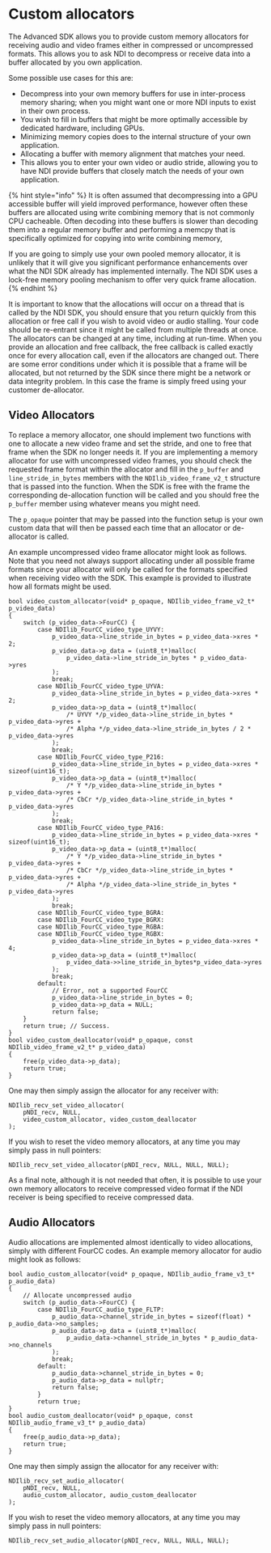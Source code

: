 # Custom allocators

The Advanced SDK allows you to provide custom memory allocators for receiving audio and video frames either in compressed or uncompressed formats. This allows you to ask NDI to decompress or receive data into a buffer allocated by you own application.

Some possible use cases for this are:

* Decompress into your own memory buffers for use in inter-process memory sharing; when you might want one or more NDI inputs to exist in their own process.
* You wish to fill in buffers that might be more optimally accessible by dedicated hardware, including GPUs.
* Minimizing memory copies does to the internal structure of your own application.
* Allocating a buffer with memory alignment that matches your need.
* This allows you to enter your own video or audio stride, allowing you to have NDI provide buffers that closely match the needs of your own application.

{% hint style="info" %}
It is often assumed that decompressing into a GPU accessible buffer will yield improved performance, however often these buffers are allocated using write combining memory that is not commonly CPU cacheable. Often decoding into these buffers is slower than decoding them into a regular memory buffer and performing a memcpy that is specifically optimized for copying into write combining memory,

If you are going to simply use your own pooled memory allocator, it is unlikely that it will give you significant performance enhancements over what the NDI SDK already has implemented internally. The NDI SDK uses a lock-free memory pooling mechanism to offer very quick frame allocation.
{% endhint %}

It is important to know that the allocations will occur on a thread that is called by the NDI SDK, you should ensure that you return quickly from this allocation or free call if you wish to avoid video or audio stalling. Your code should be re-entrant since it might be called from multiple threads at once. The allocators can be changed at any time, including at run-time. When you provide an allocation and free callback, the free callback is called exactly once for every allocation call, even if the allocators are changed out. There are some error conditions under which it is possible that a frame will be allocated, but not returned by the SDK since there might be a network or data integrity problem. In this case the frame is simply freed using your customer de-allocator.

## **Video Allocators**

To replace a memory allocator, one should implement two functions with one to allocate a new video frame and set the stride, and one to free that frame when the SDK no longer needs it. If you are implementing a memory allocator for use with uncompressed video frames, you should check the requested frame format within the allocator and fill in the `p_buffer` and `line_stride_in_bytes` members with the `NDIlib_video_frame_v2_t` structure that is passed into the function. When the SDK is free with the frame the corresponding de-allocation function will be called and you should free the `p_buffer` member using whatever means you might need.

The `p_opaque` pointer that may be passed into the function setup is your own custom data that will then be passed each time that an allocator or de-allocator is called.

An example uncompressed video frame allocator might look as follows. Note that you need not always support allocating under all possible frame formats since your allocator will only be called for the formats specified when receiving video with the SDK. This example is provided to illustrate how all formats might be used.

```
bool video_custom_allocator(void* p_opaque, NDIlib_video_frame_v2_t* p_video_data)
{
    switch (p_video_data->FourCC) {
        case NDIlib_FourCC_video_type_UYVY:
            p_video_data->line_stride_in_bytes = p_video_data->xres * 2;
            p_video_data->p_data = (uint8_t*)malloc(
                p_video_data->line_stride_in_bytes * p_video_data->yres
            );
            break;
        case NDIlib_FourCC_video_type_UYVA:
            p_video_data->line_stride_in_bytes = p_video_data->xres * 2;
            p_video_data->p_data = (uint8_t*)malloc(
                /* UYVY */p_video_data->line_stride_in_bytes * p_video_data->yres +
                /* Alpha */p_video_data->line_stride_in_bytes / 2 * p_video_data->yres
            );
            break;
        case NDIlib_FourCC_video_type_P216:
            p_video_data->line_stride_in_bytes = p_video_data->xres * sizeof(uint16_t);
            p_video_data->p_data = (uint8_t*)malloc(
                /* Y */p_video_data->line_stride_in_bytes * p_video_data->yres +
                /* CbCr */p_video_data->line_stride_in_bytes * p_video_data->yres
            );
            break;
        case NDIlib_FourCC_video_type_PA16:
            p_video_data->line_stride_in_bytes = p_video_data->xres * sizeof(uint16_t);
            p_video_data->p_data = (uint8_t*)malloc(
                /* Y */p_video_data->line_stride_in_bytes * p_video_data->yres +
                /* CbCr */p_video_data->line_stride_in_bytes * p_video_data->yres +
                /* Alpha */p_video_data->line_stride_in_bytes * p_video_data->yres
            );
            break;
        case NDIlib_FourCC_video_type_BGRA:
        case NDIlib_FourCC_video_type_BGRX:
        case NDIlib_FourCC_video_type_RGBA:
        case NDIlib_FourCC_video_type_RGBX:
            p_video_data->line_stride_in_bytes = p_video_data->xres * 4;
            p_video_data->p_data = (uint8_t*)malloc(
                p_video_data->>line_stride_in_bytes*p_video_data->yres
            );
            break;
        default:
            // Error, not a supported FourCC
            p_video_data->line_stride_in_bytes = 0;
            p_video_data->p_data = NULL;
            return false;
    }
    return true; // Success.
}
bool video_custom_deallocator(void* p_opaque, const NDIlib_video_frame_v2_t* p_video_data)
{
    free(p_video_data->p_data);
    return true;
}
```

One may then simply assign the allocator for any receiver with:

```
NDIlib_recv_set_video_allocator(
    pNDI_recv, NULL,
    video_custom_allocator, video_custom_deallocator
);
```

If you wish to reset the video memory allocators, at any time you may simply pass in null pointers:

```
NDIlib_recv_set_video_allocator(pNDI_recv, NULL, NULL, NULL);
```

As a final note, although it is not needed that often, it is possible to use your own memory allocators to receive compressed video format if the NDI receiver is being specified to receive compressed data.

## **Audio Allocators**

Audio allocations are implemented almost identically to video allocations, simply with different FourCC codes. An example memory allocator for audio might look as follows:

```
bool audio_custom_allocator(void* p_opaque, NDIlib_audio_frame_v3_t* p_audio_data)
{
    // Allocate uncompressed audio
    switch (p_audio_data->FourCC) {
        case NDIlib_FourCC_audio_type_FLTP:
            p_audio_data->channel_stride_in_bytes = sizeof(float) * p_audio_data->no_samples;
            p_audio_data->p_data = (uint8_t*)malloc(
                p_audio_data->channel_stride_in_bytes * p_audio_data->no_channels
            );
            break;
        default:
            p_audio_data->channel_stride_in_bytes = 0;
            p_audio_data->p_data = nullptr;
            return false;
        }
        return true;
}
bool audio_custom_deallocator(void* p_opaque, const NDIlib_audio_frame_v3_t* p_audio_data)
{
    free(p_audio_data->p_data);
    return true;
}
```

One may then simply assign the allocator for any receiver with:

```
NDIlib_recv_set_audio_allocator(
    pNDI_recv, NULL,
    audio_custom_allocator, audio_custom_deallocator
);
```

If you wish to reset the video memory allocators, at any time you may simply pass in null pointers:

`NDIlib_recv_set_audio_allocator(pNDI_recv, NULL, NULL, NULL);`
